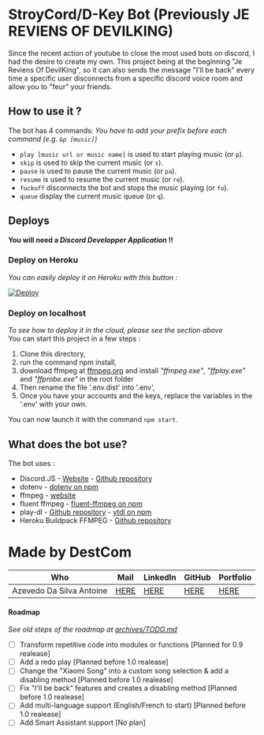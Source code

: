 # StroyCord/D-Key Bot (Previously JE REVIENS OF DEVILKING)

Since the recent action of youtube to close the most used bots on discord, I had the desire to create my own.
This project being at the beginning "Je Reviens Of DevilKing", so it can also sends the message "I'll be back" every time a specific user disconnects from a specific discord voice room and allow you to "feur" your friends.

## How to use it ?

The bot has 4 commands:
_You have to add your prefix before each command (e.g. `&p [music]`)_

- `play [music url or music name]` is used to start playing music (or `p`).
- `skip` is used to skip the current music (or `s`).
- `pause` is used to pause the current music (or `pa`).
- `resume` is used to resume the current music (or `re`).
- `fuckoff` disconnects the bot and stops the music playing (or `fo`).
- `queue` display the current music queue (or `q`).

## Deploys

**You will need a  _Discord Developper Application_ !!**

### Deploy on Heroku

_You can easily deploy it on Heroku with this button :_

[![Deploy](https://www.herokucdn.com/deploy/button.svg)](https://heroku.com/deploy?template=https://github.com/DestroyCom/JE-REVIENS-OF-DEVILKING)

### Deploy on localhost

_To see how to deploy it in the cloud, please see the section above_  
You can start this project in a few steps :

1. Clone this directory,
2. run the command npm install,
3. download ffmpeg at [ffmpeg.org](https://www.ffmpeg.org/) and install _"ffmpeg.exe"_, _"ffplay.exe"_ and _"ffprobe.exe"_ in the root folder
4. Then rename the file '.env.dist' into '.env',
5. Once you have your accounts and the keys, replace the variables in the '.env' with your own.

You can now launch it with the command `npm start`.

## What does the bot use?

The bot uses :

- Discord.JS - [Website](https://discord.js.org/#/) - [Github repository](https://github.com/discordjs/discord.js/)
- dotenv - [dotenv on npm](https://www.npmjs.com/package/dotenv)
- ffmpeg - [website](https://www.ffmpeg.org/)
- fluent ffmpeg - [fluent-ffmpeg on npm](https://www.npmjs.com/package/fluent-ffmpeg)
- play-dl - [Github repository](https://github.com/play-dl/play-dl) - [ytdl on npm](https://www.npmjs.com/package/play-dl)
- Heroku Buildpack FFMPEG - [Github repository](https://github.com/jonathanong/heroku-buildpack-ffmpeg-latest)

# Made by DestCom

| Who                      | Mail                                       | LinkedIn                                         | GitHub                                | Portfolio                                    |
| ------------------------ | ------------------------------------------ | ------------------------------------------------ | ------------------------------------- | -------------------------------------------- |
| Azevedo Da Silva Antoine | [HERE](antoine.azevedo-da-silva@hetic.net) | [HERE](https://www.linkedin.com/in/antoine-ads/) | [HERE](https://github.com/DestroyCom) | [HERE](https://destcom.herokuapp.com/) |

#### Roadmap

_See old steps of the roadmap at [archives/TODO.md](./archives/TODO.md)_

- [ ] Transform repetitive code into modules or functions [Planned for 0.9 realease]
- [ ] Add a redo play [Planned before 1.0 realease]
- [ ] Change the "Xiaomi Song" into a custom song selection & add a disabling method [Planned before 1.0 realease]
- [ ] Fix "I'll be back" features and creates a disabling method [Planned before 1.0 realease]
- [ ] Add multi-language support (English/French to start) [Planned before 1.0 realease]
- [ ] Add Smart Assistant support [No plan]
